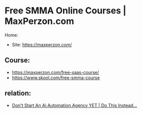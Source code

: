 # Free SMMA Online Courses | MaxPerzon.com
Home:
- Site: https://maxperzon.com/

## Course:
- https://maxperzon.com/free-saas-course/
- https://www.skool.com/free-smma-course

## relation:
- [Don't Start An Ai Automation Agency YET | Do This Instead...](https://youtu.be/LoKDViQAPW0)
